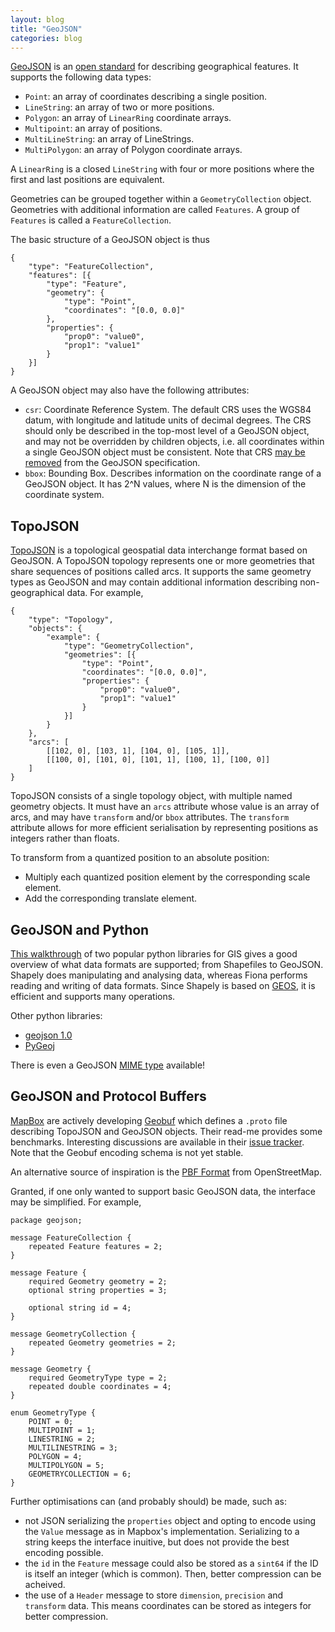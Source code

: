 ```yaml
---
layout: blog
title: "GeoJSON"
categories: blog
---
```


[GeoJSON](http://geojson.org/) is an [open standard](http://geojson.org/geojson-spec.html)
for describing geographical features. It supports the following data types:

* `Point`: an array of coordinates describing a single position.
* `LineString`: an array of two or more positions.
* `Polygon`: an array of `LinearRing` coordinate arrays.
* `Multipoint`: an array of positions.
* `MultiLineString`: an array of LineStrings.
* `MultiPolygon`: an array of Polygon coordinate arrays.

A `LinearRing` is a closed `LineString` with four or more positions where the first and last
positions are equivalent.

Geometries can be grouped together within a `GeometryCollection` object. Geometries with additional
information are called `Features`. A group of `Features` is called a `FeatureCollection`.

The basic structure of a GeoJSON object is thus

<pre><code class="language-json">{
    "type": "FeatureCollection",
    "features": [{
        "type": "Feature",
        "geometry": {
            "type": "Point",
            "coordinates": "[0.0, 0.0]"
        },
        "properties": {
            "prop0": "value0",
            "prop1": "value1"
        }
    }]
}
</code></pre>

A GeoJSON object may also have the following attributes:

* `csr`: Coordinate Reference System. The default CRS uses the WGS84 datum, with longitude and
   latitude units of decimal degrees. The CRS should only be described in the top-most level
   of a GeoJSON  object, and may not be overridden by children objects, i.e. all coordinates
   within a single GeoJSON object must be consistent. Note that CRS
   [may be removed](http://sgillies.net/blog/2014/08/06/pruning-crs-from-geojson.html)
   from the GeoJSON specification.
* `bbox`: Bounding Box. Describes information on the coordinate range of a GeoJSON object.
   It has 2^N values, where N is the dimension of the coordinate system.

## TopoJSON

[TopoJSON](https://github.com/topojson/topojson-specification) is a topological geospatial
data interchange format based on GeoJSON. A TopoJSON topology represents one or more
geometries that share sequences of positions called arcs. It supports the same geometry
types as GeoJSON and may contain additional information describing non-geographical data.
For example,

<pre><code class="language-json">{
    "type": "Topology",
    "objects": {
        "example": {
            "type": "GeometryCollection",
            "geometries": [{
                "type": "Point",
                "coordinates": "[0.0, 0.0]",
                "properties": {
                    "prop0": "value0",
                    "prop1": "value1"
                }
            }]
        }
    },
    "arcs": [
        [[102, 0], [103, 1], [104, 0], [105, 1]],
        [[100, 0], [101, 0], [101, 1], [100, 1], [100, 0]]
    ]
}
</code></pre>

TopoJSON consists of a single topology object, with multiple named geometry objects. It must
have an `arcs` attribute whose value is an array of arcs, and may have `transform` and/or
`bbox` attributes. The `transform` attribute allows for more efficient serialisation by
representing positions as integers rather than floats.

To transform from a quantized position to an absolute position:

* Multiply each quantized position element by the corresponding scale element.
* Add the corresponding translate element.

## GeoJSON and Python

[This walkthrough](http://www.macwright.org/2012/10/31/gis-with-python-shapely-fiona.html) of
two popular python libraries for GIS gives a good overview of what data formats are supported;
from Shapefiles to GeoJSON. Shapely does manipulating and analysing data, whereas Fiona
performs reading and writing of data formats. Since Shapely is based on
[GEOS](http://trac.osgeo.org/geos/), it is efficient and supports many operations.

Other python libraries:

* [geojson 1.0](https://pypi.python.org/pypi/geojson/1.0)
* [PyGeoj](https://thepythongischallenge.wordpress.com/2014/07/25/pygeoj-a-simple-python-geojson-file-reader-and-writer/)

There is even a GeoJSON [MIME type](http://sgillies.net/blog/2014/05/22/the-geojson-media-type.html)
available!

## GeoJSON and Protocol Buffers

[MapBox](https://www.mapbox.com/) are actively developing [Geobuf](https://github.com/mapbox/geobuf)
which defines a `.proto` file describing TopoJSON and GeoJSON objects. Their read-me provides some
benchmarks. Interesting discussions are available in their [issue tracker](https://github.com/mapbox/geobuf/issues).
Note that the Geobuf encoding schema is not yet stable.

An alternative source of inspiration is the [PBF Format](http://wiki.openstreetmap.org/wiki/PBF_Format)
from OpenStreetMap.

Granted, if one only wanted to support basic GeoJSON data, the interface may be
simplified. For example,

<pre><code class="language-protobuf">package geojson;

message FeatureCollection {
    repeated Feature features = 2;
}

message Feature {
    required Geometry geometry = 2;
    optional string properties = 3;

    optional string id = 4;
}

message GeometryCollection {
    repeated Geometry geometries = 2;
}

message Geometry {
    required GeometryType type = 2;
    repeated double coordinates = 4;
}

enum GeometryType {
    POINT = 0;
    MULTIPOINT = 1;
    LINESTRING = 2;
    MULTILINESTRING = 3;
    POLYGON = 4;
    MULTIPOLYGON = 5;
    GEOMETRYCOLLECTION = 6;
}
</code></pre>

Further optimisations can (and probably should) be made, such as:

* not JSON serializing the `properties` object and opting to encode using
  the `Value` message as in Mapbox's implementation. Serializing to a string
  keeps the interface inuitive, but does not provide the best encoding possible.
* the `id` in the `Feature` message could also be stored as a
  `sint64` if the ID is itself an integer (which is common). Then, better
  compression can be acheived.
* the use of a `Header` message to store `dimension`, `precision` and `transform`
  data. This means coordinates can be stored as integers for better compression.
